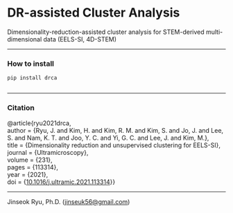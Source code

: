 # DR-assisted Cluster Analysis

Dimensionality-reduction-assisted cluster analysis for STEM-derived multi-dimensional data (EELS-SI, 4D-STEM)

___

### How to install
<code>pip install drca  
</code>

___

### Citation
@article{ryu2021drca,<br>
author = {Ryu, J. and Kim, H. and Kim, R. M. and Kim, S. and Jo, J. and Lee, S. and Nam, K. T. and Joo, Y. C. and Yi, G. C. and Lee, J. and Kim, M.},<br>
title = {Dimensionality reduction and unsupervised clustering for EELS-SI},<br>
journal = {Ultramicroscopy},<br>
volume = {231},<br>
pages = {113314},<br>
year = {2021},<br>
doi = {[10.1016/j.ultramic.2021.113314](https://doi.org/10.1016/j.ultramic.2021.113314)}}

___
Jinseok Ryu, Ph.D. ([jinseuk56@gmail.com](mailto:jinseuk56@gmail.com))
